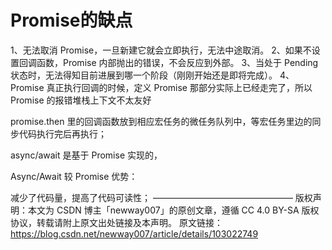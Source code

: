 # Promise的缺点
1、无法取消 Promise，一旦新建它就会立即执行，无法中途取消。
2、如果不设置回调函数，Promise 内部抛出的错误，不会反应到外部。
3、当处于 Pending 状态时，无法得知目前进展到哪一个阶段（刚刚开始还是即将完成）。
4、Promise 真正执行回调的时候，定义 Promise 那部分实际上已经走完了，所以 Promise 的报错堆栈上下文不太友好


promise.then 里的回调函数放到相应宏任务的微任务队列中，等宏任务里边的同步代码执行完后再执行；


async/await 是基于 Promise 实现的，

Async/Await 较 Promise 优势：

减少了代码量，提高了代码可读性；
————————————————
版权声明：本文为 CSDN 博主「newway007」的原创文章，遵循 CC 4.0 BY-SA 版权协议，转载请附上原文出处链接及本声明。
原文链接：https://blog.csdn.net/newway007/article/details/103022749
